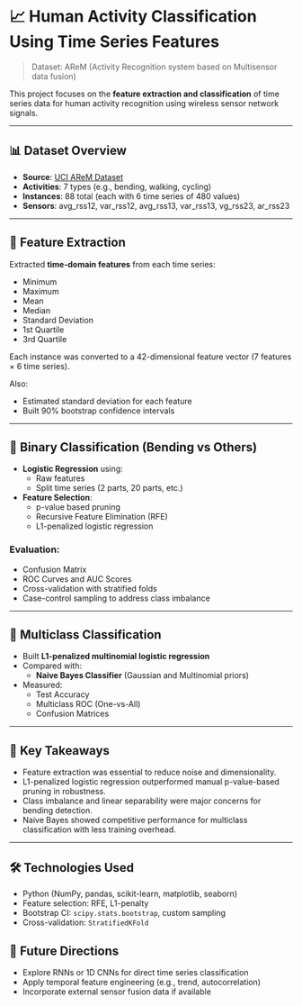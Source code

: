 # 📈 Human Activity Classification Using Time Series Features
 
> Dataset: AReM (Activity Recognition system based on Multisensor data fusion)

This project focuses on the **feature extraction and classification** of time series data for human activity recognition using wireless sensor network signals.

---

## 📊 Dataset Overview

- **Source**: [UCI AReM Dataset](https://archive.ics.uci.edu/ml/datasets/Activity+Recognition+system+based+on+Multisensor+data+fusion)
- **Activities**: 7 types (e.g., bending, walking, cycling)
- **Instances**: 88 total (each with 6 time series of 480 values)
- **Sensors**: avg_rss12, var_rss12, avg_rss13, var_rss13, vg_rss23, ar_rss23

---

## 🧠 Feature Extraction

Extracted **time-domain features** from each time series:
- Minimum
- Maximum
- Mean
- Median
- Standard Deviation
- 1st Quartile
- 3rd Quartile

Each instance was converted to a 42-dimensional feature vector (7 features × 6 time series).

Also:
- Estimated standard deviation for each feature
- Built 90% bootstrap confidence intervals

---

## 🔁 Binary Classification (Bending vs Others)

- **Logistic Regression** using:
  - Raw features
  - Split time series (2 parts, 20 parts, etc.)
- **Feature Selection**:
  - p-value based pruning
  - Recursive Feature Elimination (RFE)
  - L1-penalized logistic regression

### Evaluation:
- Confusion Matrix
- ROC Curves and AUC Scores
- Cross-validation with stratified folds
- Case-control sampling to address class imbalance

---

## 🧪 Multiclass Classification

- Built **L1-penalized multinomial logistic regression**
- Compared with:
  - **Naive Bayes Classifier** (Gaussian and Multinomial priors)
- Measured:
  - Test Accuracy
  - Multiclass ROC (One-vs-All)
  - Confusion Matrices

---

## 📌 Key Takeaways

- Feature extraction was essential to reduce noise and dimensionality.
- L1-penalized logistic regression outperformed manual p-value-based pruning in robustness.
- Class imbalance and linear separability were major concerns for bending detection.
- Naive Bayes showed competitive performance for multiclass classification with less training overhead.

---

## 🛠️ Technologies Used

- Python (NumPy, pandas, scikit-learn, matplotlib, seaborn)
- Feature selection: RFE, L1-penalty
- Bootstrap CI: `scipy.stats.bootstrap`, custom sampling
- Cross-validation: `StratifiedKFold`


## 🚀 Future Directions

- Explore RNNs or 1D CNNs for direct time series classification
- Apply temporal feature engineering (e.g., trend, autocorrelation)
- Incorporate external sensor fusion data if available
